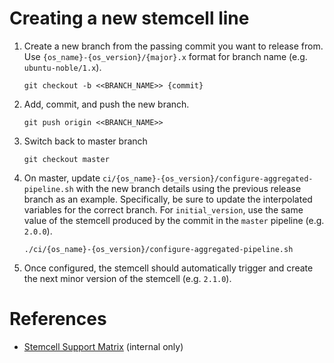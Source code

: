 # Creating a new stemcell line

1. Create a new branch from the passing commit you want to release from. Use `{os_name}-{os_version}/{major}.x` format for branch name (e.g. `ubuntu-noble/1.x`).

    `git checkout -b <<BRANCH_NAME>> {commit}`

1. Add, commit, and push the new branch.

    ```
    git push origin <<BRANCH_NAME>>
    ```

1. Switch back to master branch

    ```
    git checkout master
    ```

1. On master, update `ci/{os_name}-{os_version}/configure-aggregated-pipeline.sh` with the new branch details using the previous release branch as an example. Specifically, be sure to update the interpolated variables for the correct branch. For `initial_version`, use the same value of the stemcell produced by the commit in the `master` pipeline (e.g. `2.0.0`).

    ```
    ./ci/{os_name}-{os_version}/configure-aggregated-pipeline.sh
    ```

1. Once configured, the stemcell should automatically trigger and create the next minor version of the stemcell (e.g. `2.1.0`).


# References

* [Stemcell Support Matrix](https://docs.google.com/spreadsheets/d/11LgvmuR-XxXpKB-UVi91FL0nkITGhoB-G1NHPwfnweo/edit) (internal only)
